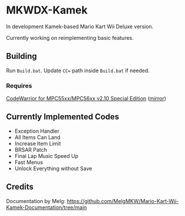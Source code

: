 # MKWDX-Kamek

In development Kamek-based Mario Kart Wii Deluxe version. 

Currently working on reimplementing basic features.

## Building
Run `Build.bat`. Update `CC=` path inside `Build.bat` if needed.

### Requires
[CodeWarrior for MPC55xx/MPC56xx v2.10 Special Edition](https://nxp.com/lgfiles/devsuites/PowerPC/CW55xx_v2_10_SE.exe) ([mirror](https://cache.nxp.com/lgfiles/devsuites/PowerPC/CW55xx_v2_10_SE.exe))

## Currently Implemented Codes
- Exception Handler
- All Items Can Land
- Increase Item Limit
- BRSAR Patch
- Final Lap Music Speed Up
- Fast Menus
- Unlock Everything without Save

## Credits
Documentation by Melg: https://github.com/MelgMKW/Mario-Kart-Wii-Kamek-Documentation/tree/main
